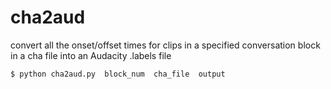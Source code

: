 # cha2aud

convert all the onset/offset times for clips in a specified conversation block in a cha file into an Audacity
.labels file


```
$ python cha2aud.py  block_num  cha_file  output
```

